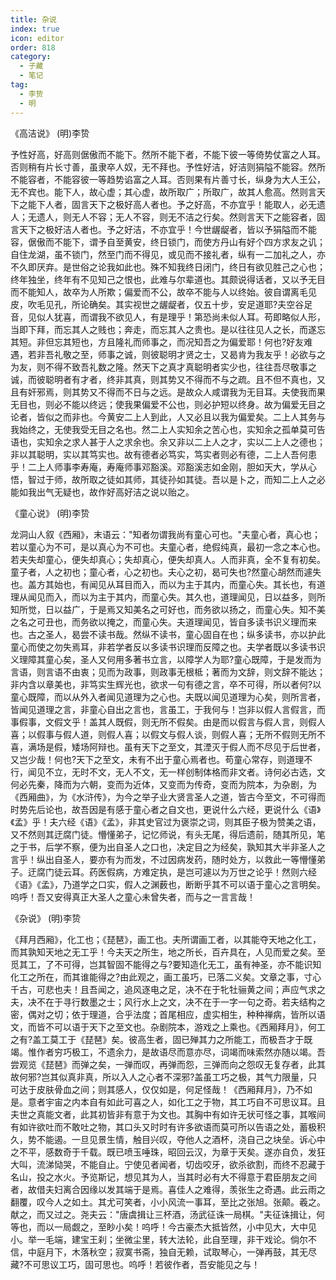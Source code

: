 ```yaml
---
title: 杂说
index: true
icon: editor
order: 818
category:
  - 子藏
  - 笔记
tag:
  - 李贽
  - 明
---
```


《高洁说》 (明)李贽  

予性好高，好高则倨傲而不能下。然所不能下者，不能下彼一等倚势仗富之人耳。否则稍有片长寸善，虽隶卒人奴，无不拜也。予性好洁，好洁则狷隘不能容。然所不能容者，不能容彼一等趋势谄富之人耳。否则果有片善寸长，纵身为大人王公，无不宾也。能下人，故心虚；其心虚，故所取广；所取广，故其人愈高。然则言天下之能下人者，固言天下之极好高人者也。予之好高，不亦宜乎！能取人，必无遗人；无遗人，则无人不容；无人不容，则无不洁之行矣。然则言天下之能容者，固言天下之极好洁人者也。予之好洁，不亦宜乎！今世龌龊者，皆以予狷隘而不能容，倨傲而不能下，谓予自至黄安，终日锁门，而使方丹山有好个四方求友之讥；自住龙湖，虽不锁门，然至门而不得见，或见而不接礼者，纵有一二加礼之人，亦不久即厌弃。是世俗之论我如此也。殊不知我终日闭门，终日有欲见胜己之心也；终年独坐，终年有不见知己之恨也，此难与尔辈道也。其颇说得话者，又以予无目而不能知人，故卒为人所欺；偏爱而不公，故卒不能与人以终始。彼自谓离毛见皮，吹毛见孔，所论确矣。其实视世之龌龊者，仅五十步，安足道耶?夫空谷足音，见似人犹喜，而谓我不欲见人，有是理乎！第恐尚未似人耳。苟即略似人形，当即下拜，而忘其人之贱也；奔走，而忘其人之贵也。是以往往见人之长，而遂忘其短。非但忘其短也，方且隆礼而师事之，而况知吾之为偏爱耶！何也?好友难遇，若非吾礼敬之至，师事之诚，则彼聪明才贤之士，又曷肯为我友乎！必欲与之为友，则不得不致吾礼数之隆。然天下之真才真聪明者实少也，往往吾尽敬事之诚，而彼聪明者有才者，终非其真，则其势又不得而不与之疏。且不但不真也，又且有奸邪焉，则其势又不得而不日与之远。是故众人咸谓我为无目耳。夫使我而果无目也，则必不能以终远；使我果偏爱不公也，则必护短以终身。故为偏爱无目之论者，皆似之而非也。今黄安二上人到此，人又必且以我为偏爱矣。二上人其务与我始终之，无使我受无目之名也。然二上人实知余之苦心也，实知余之孤单莫可告语也，实知余之求人甚于人之求余也。余又非以二上人之才，实以二上人之德也；非以其聪明，实以其笃实也。故有德者必笃实，笃实者则必有德，二上人吾何患乎！二上人师事李寿庵，寿庵师事邓豁溪。邓豁溪志如金刚，胆如天大，学从心悟，智过于师，故所取之徒如其师，其徒孙如其徒。吾以是卜之，而知二上人之必能如我出气无疑也，故作好高好洁之说以贻之。  

《童心说》  (明)李贽  

龙洞山人叙《西厢》，末语云："知者勿谓我尚有童心可也。"夫童心者，真心也；若以童心为不可，是以真心为不可也。夫童心者，绝假纯真，最初一念之本心也。若夫失却童心，便失却真心；失却真心，便失却真人。人而非真，全不复有初矣。童子者，人之初也；童心者，心之初也。夫心之初，曷可失也?然童心胡然而遽失也。盖方其始也，有闻见从耳目而入，而以为主于其内，而童心失。其长也，有道理从闻见而入，而以为主于其内，而童心失。其久也，道理闻见，日以益多，则所知所觉，日以益广，于是焉又知美名之可好也，而务欲以扬之，而童心失。知不美之名之可丑也，而务欲以掩之，而童心失。夫道理闻见，皆自多读书识义理而来也。古之圣人，曷尝不读书哉。然纵不读书，童心固自在也；纵多读书，亦以护此童心而使之勿失焉耳，非若学者反以多读书识理而反障之也。夫学者既以多读书识义理障其童心矣，圣人又何用多著书立言，以障学人为耶?童心既障，于是发而为言语，则言语不由衷；见而为政事，则政事无根柢；著而为文辞，则文辞不能达；非内含以章美也，非笃实生辉光也，欲求一句有德之言，卒不可得，所以者何?以童心既障，而以从外入者闻见道理为之心也。夫既以闻见道理为心矣，则所言者，皆闻见道理之言，非童心自出之言也，言虽工，于我何与！岂非以假人言假言，而事假事，文假文乎！盖其人既假，则无所不假矣。由是而以假言与假人言，则假人喜；以假事与假人道，则假人喜；以假文与假人谈，则假人喜；无所不假则无所不喜，满场是假，矮场阿辩也。虽有天下之至文，其湮灭于假人而不尽见于后世者，又岂少哉！何也?天下之至文，未有不出于童心焉者也。苟童心常存，则道理不行，闻见不立，无时不文，无人不文，无一样创制体格而非文者。诗何必古选，文何必先秦，降而为六朝，变而为近体，又变而为传奇，变而为院本，为杂剧，为《西厢曲》，为《水浒传》，为今之举子业大贤言圣人之道，皆古今至文，不可得而时势先后论也，故吾因是有感于童心者之自文也，更说什么六经，更说什么《语》《孟》乎！夫六经《语》《孟》，非其史官过为褒崇之词，则其臣子极为赞美之语，又不然则其迂腐门徒。懵懂弟子，记忆师说，有头无尾，得后遗前，随其所见，笔之于书，后学不察，便为出自圣人之口也，决定目之为经矣，孰知其大半非圣人之言乎！纵出自圣人，要亦有为而发，不过因病发药，随时处方，以救此一等懵懂弟子。迂腐门徒云耳。药医假病，方难定执，是岂可遽以为万世之论乎！然则六经《语》《孟》，乃道学之口实，假人之渊薮也，断断乎其不可以语于童心之言明矣。呜呼！吾又安得真正大圣人之童心未曾失者，而与之一言言哉！  

《杂说》 (明)李贽  

《拜月西厢》，化工也；《琵琶》，画工也。夫所谓画工者，以其能夺天地之化工，而其孰知天地之无工乎！今夫天之所生，地之所长，百卉具在，人见而爱之矣。至觅其工，了不可得，岂其智固不能得之与?要知造化无工，虽有神圣，亦不能识知化工之所在，而其谁能得之?由此观之，画工虽巧，已落二义矣。文章之事，寸心千古，可悲也夫！且吾闻之，追风逐电之足，决不在于牝牡骊黄之间；声应气求之夫，决不在于寻行数墨之士；风行水上之文，决不在于一字一句之奇。若夫结构之密，偶对之切；依于理道，合乎法度；首尾相应，虚实相生，种种禅病，皆所以语文，而皆不可以语于天下之至文也。杂剧院本，游戏之上乘也。《西厢拜月》，何工之有?盖工莫工于《琵琶》矣。彼高生者，固已殚其力之所能工，而极吾才于既竭。惟作者穷巧极工，不遗余力，是故语尽而意亦尽，词竭而味索然亦随以竭。吾尝观览《琵琶》而弹之矣，一弹而叹，再弹而怨，三弹而向之怨叹无复存者，此其故何邪?岂其似真非真，所以入人之心者不深邪?盖虽工巧之极，其气力限量，只可达于皮肤骨血之间；则其感人，仅仅如是，何足怪哉！《西厢拜月》，乃不如是。意者宇宙之内本自有如此可喜之人，如化工之于物，其工巧自不可思议耳。且夫世之真能文者，此其初皆非有意于为文也。其胸中有如许无状可怪之事，其喉间有如许欲吐而不敢吐之物，其口头又时时有许多欲语而莫可所以告语之处，蓄极积久，势不能遏。一旦见景生情，触目兴叹，夺他人之酒杯，浇自己之块垒。诉心中之不平，感数奇于千载。既已喷玉唾珠，昭回云汉，为章于天矣。遂亦自负，发狂大叫，流涕恸哭，不能自止。宁使见者闻者，切齿咬牙，欲杀欲割，而终不忍藏于名山，投之水火。予览斯记，想见其为人，当其时必有大不得意于君臣朋友之间者，故借夫妇离合因缘以发其端于是焉。喜佳人之难得，羡张生之奇遇。此云雨之翻覆，叹今人之如土。其尤可笑者，小小风流一事耳，至比之张旭。张颠。羲之。献之，而又过之。尧夫云："唐虞揖让三杯酒，汤武征诛一局棋。"夫征诛揖让，何等也，而以一局觑之，至眇小矣！呜呼！今古豪杰大抵皆然，小中见大，大中见小。举一毛端，建宝王刹；坐微尘里，转大法轮，此自至理，非干戏论。倘尔不信，中庭月下，木落秋空；寂寞书斋，独自无赖，试取琴心，一弹再鼓，其无尽藏?不可思议工巧，固可思也。呜呼！若彼作者，吾安能见之与！  
